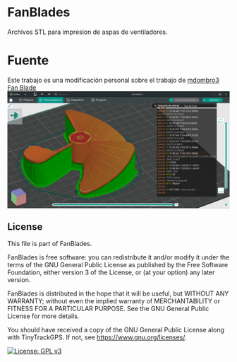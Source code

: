 # FanBlades
Archivos STL para impresion de aspas de ventiladores.

# Fuente
Este trabajo es una modificación personal sobre el trabajo de [mdombro3](https://www.thingiverse.com/mdombro3) [Fan Blade](https://www.thingiverse.com/thing:322873)
<img alt="FanBlades" src="image.png" width="540" align=center>

## License

This file is part of FanBlades.

FanBlades is free software: you can redistribute it and/or modify it under the terms of the GNU General Public License as published by the Free Software Foundation, either version 3 of the License, or (at your option) any later version.

FanBlades is distributed in the hope that it will be useful, but WITHOUT ANY WARRANTY; without even the implied warranty of MERCHANTABILITY or FITNESS FOR A PARTICULAR PURPOSE.  See the GNU General Public License for more details.

You should have received a copy of the GNU General Public License along with TinyTrackGPS.  If not, see <https://www.gnu.org/licenses/>.

[![License: GPL v3](https://img.shields.io/badge/License-GPLv3-blue.svg)](LICENSE)
